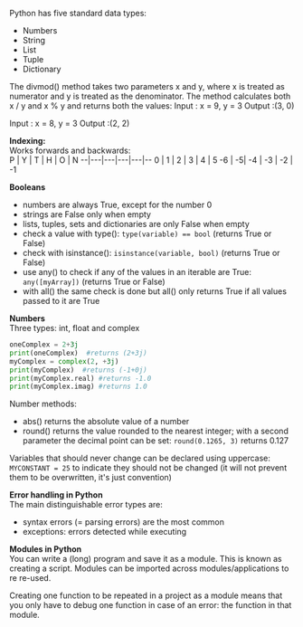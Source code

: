 Python has five standard data types:
* Numbers
* String
* List
* Tuple
* Dictionary


The divmod() method takes two parameters x and y, where x is treated as numerator and y is treated as the denominator. The method calculates both x / y and x % y and returns both the values:
Input : x = 9, y = 3
Output :(3, 0)

Input : x = 8, y = 3
Output :(2, 2)


**Indexing:**  
Works forwards and backwards:  
P | Y | T | H | O | N 
--|---|---|---|---|--
0 | 1 | 2 | 3 | 4 | 5
-6 | -5| -4 | -3 | -2 | -1

**Booleans**  
* numbers are always True, except for the number 0
* strings are False only when empty
* lists, tuples, sets and dictionaries are only False when empty
* check a value with type(): `type(variable) == bool` (returns True or False)
* check with isinstance(): `isinstance(variable, bool)` (returns True or False)
* use any() to check if any of the values in an iterable are True: `any([myArray])` (returns True or False)
* with all() the same check is done but all() only returns True if all values passed to it are True

**Numbers**  
Three types: int, float and complex
```python
oneComplex = 2+3j
print(oneComplex)  #returns (2+3j)
myComplex = complex(2, +3j)
print(myComplex)  #returns (-1+0j)
print(myComplex.real) #returns -1.0
print(myComplex.imag) #returns 1.0
```

Number methods:
* abs() returns the absolute value of a number
* round() returns the value rounded to the nearest integer; with a second parameter the decimal point can be set: `round(0.1265, 3)` returns 0.127

Variables that should never change can be declared using uppercase: `MYCONSTANT = 25` to indicate they should not be changed (it will not prevent them to be overwritten, it's just convention)

**Error handling in Python**  
The main distinguishable error types are:
* syntax errors (= parsing errors) are the most common
* exceptions: errors detected while executing

**Modules in Python**  
You can write a (long) program and save it as a module. This is known as creating a script. Modules can be imported across modules/applications to re re-used.

Creating one function to be repeated in a project as a module means that you only have to debug one function in case of an error: the function in that module.  


